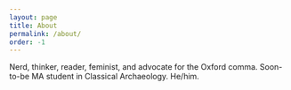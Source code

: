 ```yaml
---
layout: page
title: About
permalink: /about/
order: -1
---
```

Nerd, thinker, reader, feminist, and advocate for the Oxford comma. Soon-to-be MA student in Classical Archaeology. He/him.